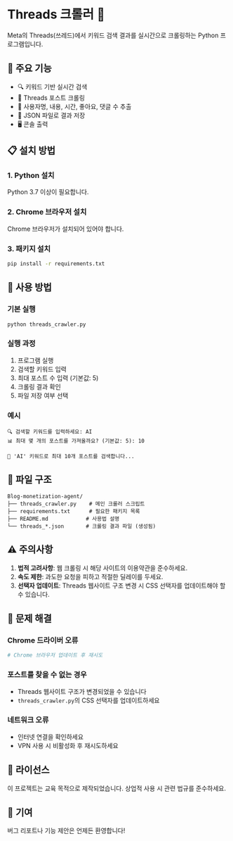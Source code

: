 # Threads 크롤러 🧵

Meta의 Threads(쓰레드)에서 키워드 검색 결과를 실시간으로 크롤링하는 Python 프로그램입니다.

## 🚀 주요 기능

- 🔍 키워드 기반 실시간 검색
- 📱 Threads 포스트 크롤링
- 👤 사용자명, 내용, 시간, 좋아요, 댓글 수 추출
- 💾 JSON 파일로 결과 저장
- 🖥️ 콘솔 출력

## 📋 설치 방법

### 1. Python 설치
Python 3.7 이상이 필요합니다.

### 2. Chrome 브라우저 설치
Chrome 브라우저가 설치되어 있어야 합니다.

### 3. 패키지 설치
```bash
pip install -r requirements.txt
```

## 🎯 사용 방법

### 기본 실행
```bash
python threads_crawler.py
```

### 실행 과정
1. 프로그램 실행
2. 검색할 키워드 입력
3. 최대 포스트 수 입력 (기본값: 5)
4. 크롤링 결과 확인
5. 파일 저장 여부 선택

### 예시
```
🔍 검색할 키워드를 입력하세요: AI
📊 최대 몇 개의 포스트를 가져올까요? (기본값: 5): 10

🎯 'AI' 키워드로 최대 10개 포스트를 검색합니다...
```

## 📁 파일 구조

```
Blog-monetization-agent/
├── threads_crawler.py    # 메인 크롤러 스크립트
├── requirements.txt      # 필요한 패키지 목록
├── README.md            # 사용법 설명
└── threads_*.json       # 크롤링 결과 파일 (생성됨)
```

## ⚠️ 주의사항

1. **법적 고려사항**: 웹 크롤링 시 해당 사이트의 이용약관을 준수하세요.
2. **속도 제한**: 과도한 요청을 피하고 적절한 딜레이를 두세요.
3. **선택자 업데이트**: Threads 웹사이트 구조 변경 시 CSS 선택자를 업데이트해야 할 수 있습니다.

## 🔧 문제 해결

### Chrome 드라이버 오류
```bash
# Chrome 브라우저 업데이트 후 재시도
```

### 포스트를 찾을 수 없는 경우
- Threads 웹사이트 구조가 변경되었을 수 있습니다
- `threads_crawler.py`의 CSS 선택자를 업데이트하세요

### 네트워크 오류
- 인터넷 연결을 확인하세요
- VPN 사용 시 비활성화 후 재시도하세요

## 📝 라이선스

이 프로젝트는 교육 목적으로 제작되었습니다. 상업적 사용 시 관련 법규를 준수하세요.

## 🤝 기여

버그 리포트나 기능 제안은 언제든 환영합니다! 